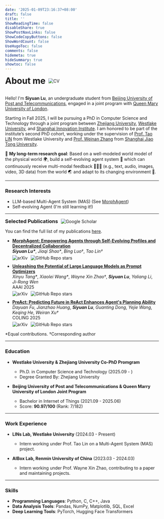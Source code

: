 ```yaml
---
date: '2025-01-09T23:16:37+08:00'
draft: false
title: ''
ShowReadingTime: false
disableShare: true
ShowPostNavLinks: false
ShowCodeCopyButtons: false
ShowWordCount: false
UseHugoToc: false
comments: false
hidemeta: true
hideSummary: true
showtoc: false
---
```



<div style="display: flex; align-items: center; gap: 10px;">
  <h1 style="margin: 0;">About me</h1>
  <span onclick="window.open('/pdf/cv.pdf', '_blank')" style="cursor: pointer;">
    <img src="https://img.shields.io/badge/CV-Download-blue" alt="CV">
  </span>
</div>

<br>

Hello! I'm **Siyuan Lu**, an undergraduate student from [Beijing University of Post and Telecommunications](https://www.bupt.edu.cn/), engaged in a joint program with [Queen Mary University of London](https://www.qmul.ac.uk/). 

Starting in Fall 2025, I will be pursuing a PhD in Computer Science and Technology through a joint program between [Zhejiang University](https://www.zju.edu.cn/english/), [Westlake University](https://en.westlake.edu.cn), and [Shanghai Innovation Institute](https://admissions.sii.edu.cn/). I am honored to be part of the institute’s second PhD cohort, working under the supervision of [Prof. Tao LIN](https://tlin-taolin.github.io) from Westlake University and [Prof. Weinan Zhang](https://wnzhang.net/) from [Shanghai Jiao Tong University](https://en.sjtu.edu.cn/).

🔭 **My long-term research goal**: Based on a well-modeled world model of the physical world 🌍, build a self-evolving agent system 🤖 which can continuously receive multi-modal feedback 📄🎨🎥 (e.g., text, audio, images, video, 3D data) from the world 🌏 and adapt to its changing environment 🌟.

---

### Research Interests

- LLM-based Multi-Agent System (MAS) (See [MorphAgent](https://arxiv.org/abs/2410.15048))
- Self-evolving Agent (I'm still learning it!)

---

<div style="display: flex; align-items: center; gap: 10px;">
  <h3 style="margin: 0;">Selected Publications</h3>
  <span onclick="window.open('https://scholar.google.com/citations?user=nnBAokkAAAAJ&hl=en', '_blank')" style="cursor: pointer;">
    <img src="https://img.shields.io/badge/Google%20Scholar-Profile-blue?logo=googlescholar" alt="Google Scholar">
  </span>
</div>

You can find the full list of my publications [here](/publication/).

<ul>
  <li style="margin-bottom: 10px;">
    <b><u>MorphAgent: Empowering Agents through Self-Evolving Profiles and Decentralized Collaboration</u></b><br>
    <i><b>Siyuan Lu*</b></i>, <i>Jiaqi Shao*</i>, <i>Bing Luo†</i>, <i>Tao Lin†</i><br>
    <div style="display: inline-flex; gap: 10px; margin-top: 5px;">
      <span onclick="window.open('https://arxiv.org/abs/2410.15048', '_blank')" style="cursor: pointer;">
        <img src="https://img.shields.io/badge/arXiv-2410.15048-b31b1b?logo=arXiv" alt="arXiv">
      </span>
      <span onclick="window.open('https://github.com/LINs-lab/learn2collaborate', '_blank')" style="cursor: pointer;">
        <img src="https://img.shields.io/github/stars/LINs-lab/learn2collaborate?logo=github&label=LINs-lab/learn2collaborate" alt="GitHub Repo stars">
      </span>
    </div>
  </li>
  <li style="margin-bottom: 10px;">
    <b><u>Unleashing the Potential of Large Language Models as Prompt Optimizers</u></b><br>
    <i>Xinyu Tang*</i>, <i>Xiaolei Wang*</i>, <i>Wayne Xin Zhao†</i>, <i><b>Siyuan Lu</b></i>, <i>Yaliang Li</i>, <i>Ji-Rong Wen</i><br>
    AAAI 2025<br>
    <div style="display: inline-flex; gap: 10px; margin-top: 5px;">
      <span onclick="window.open('https://arxiv.org/abs/2402.17564', '_blank')" style="cursor: pointer;">
        <img src="https://img.shields.io/badge/arXiv-2402.17564-b31b1b?logo=arXiv" alt="arXiv">
      </span>
      <span onclick="window.open('https://github.com/RUCAIBox/GPO', '_blank')" style="cursor: pointer;">
        <img src="https://img.shields.io/github/stars/RUCAIBox/GPO?logo=github&label=RUCAIBox/GPO" alt="GitHub Repo stars">
      </span>
    </div>
  </li>
  <li style="margin-bottom: 10px;">
    <b><u>PreAct: Predicting Future in ReAct Enhances Agent's Planning Ability</u></b><br>
    <i>Dayuan Fu</i>, <i>Jianzhao Huang</i>, <i><b>Siyuan Lu</b></i>, <i>Guanting Dong</i>, <i>Yejie Wang</i>, <i>Keqing He</i>, <i>Weiran Xu†</i><br>
    COLING 2025<br>
    <div style="display: inline-flex; gap: 10px; margin-top: 5px;">
      <span onclick="window.open('https://arxiv.org/abs/2402.11534', '_blank')" style="cursor: pointer;">
        <img src="https://img.shields.io/badge/arXiv-2402.11534-b31b1b?logo=arXiv" alt="arXiv">
      </span>
      <span onclick="window.open('https://github.com/Fu-Dayuan/PreAct', '_blank')" style="cursor: pointer;">
        <img src="https://img.shields.io/github/stars/Fu-Dayuan/PreAct?logo=github&label=Fu-Dayuan/PreAct" alt="GitHub Repo stars">
      </span>
    </div>
  </li>
</ul>

*Equal contributions. †Corresponding author

---

### Education

- **Westlake University & Zhejiang University Co-PhD Promgram**
  
  - Ph.D. in Computer Science and Technology (2025.09 - )
  - Degree Granted By: Zhejiang University

- **Beijing University of Post and Telecommunications & Queen Marry University of London Joint Program**
  
  - Bachelor in Internet of Things (2021.09 - 2025.06)
  - Score: **90.97/100** (Rank: 7/182) 

---

### Work Experience

- **LINs Lab, Westlake University** (2024.03 - Present)
  - Intern working under Prof. Tao Lin on a Multi-Agent System (MAS) project.

- **AIBox Lab, Renmin University of China** (2023.03 - 2024.03)
  - Intern working under Prof. Wayne Xin Zhao, contributing to a paper and maintaining projects.

---

### Skills

- **Programming Languages**: Python, C, C++, Java
- **Data Analysis Tools**: Pandas, NumPy, Matplotlib, SQL, Excel
- **Deep Learning Tools**: PyTorch, Hugging Face Transformers